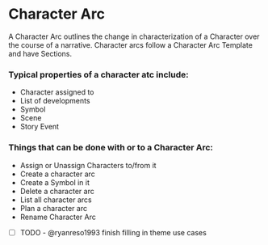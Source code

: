 # Character Arc

A Character Arc outlines the change in characterization of a Character over the course of a narrative. Character arcs follow a Character Arc Template and have Sections.


### Typical properties of a character atc include:

- Character assigned to 
- List of developments
- Symbol
- Scene
- Story Event

### Things that can be done with or to a Character Arc:

- Assign or Unassign Characters to/from it
- Create a character arc
- Create a Symbol in it
- Delete a character arc
- List all character arcs
- Plan a character arc
- Rename Character Arc
- [ ] TODO - @ryanreso1993 finish filling in theme use cases
